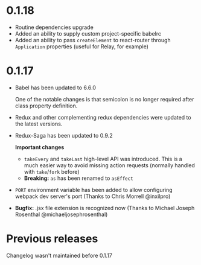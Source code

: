 # 0.1.18

- Routine dependencies upgrade
- Added an ability to supply custom project-specific babelrc
- Added an ability to pass `createElement` to react-router through `Application` properties (useful for Relay, for example)

# 0.1.17

- Babel has been updated to 6.6.0

  One of the notable changes is that semicolon is no longer required
  after class property definition.


- Redux and other complementing redux dependencies were updated
  to the latest versions.

- Redux-Saga has been updated to 0.9.2

  **Important changes**

    - `takeEvery` and `takeLast` high-level API was introduced. This is a much easier way to avoid missing action requests (normally handled with `take`/`fork` before)
    - **Breaking:** `as` has been renamed to `asEffect`


- `PORT` environment variable has been added to allow configuring
  webpack dev server's port (Thanks to Chris Morrell @inxilpro)

- **Bugfix:** .jsx file extension is recognized now (Thanks to Michael Joseph Rosenthal @michaeljosephrosenthal)

# Previous releases

Changelog wasn't maintained before 0.1.17
